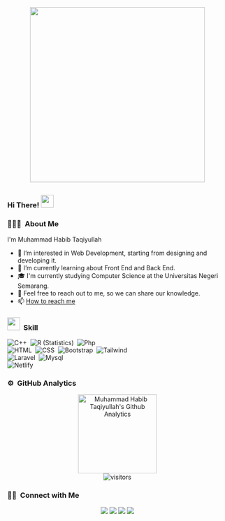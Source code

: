 <div  align="center">
<img width="400" src="https://www.icegif.com/wp-content/uploads/welcome-icegif-1.gif">
</div>

## <h3 align="left">Hi There! <img src="https://media.giphy.com/media/hvRJCLFzcasrR4ia7z/giphy.gif" width="29px"></h3>
### 👨🏻‍💻 &nbsp;About Me
I'm Muhammad Habib Taqiyullah
- 👀 I’m interested in Web Development, starting from designing and developing it.
- 🌱 I’m currently learning about Front End and Back End.
- 🎓 I'm currently studying Computer Science at the Universitas Negeri Semarang.
- 💞️ Feel free to reach out to me, so we can share our knowledge.
- 📫 <a href="#sci">How to reach me</a>

### <img src = "https://media2.giphy.com/media/QssGEmpkyEOhBCb7e1/giphy.gif?cid=ecf05e47a0n3gi1bfqntqmob8g9aid1oyj2wr3ds3mg700bl&rid=giphy.gif" width = 29px> &nbsp;Skill 

![C++](https://img.shields.io/badge/C%2B%2B-00599C?style=for-the-badge&logo=c%2B%2B&logoColor=white)&nbsp;
![R (Statistics)](https://img.shields.io/badge/R-276DC3?style=for-the-badge&logo=r&logoColor=white)&nbsp;
![Php]( 	https://img.shields.io/badge/PHP-777BB4?style=for-the-badge&logo=php&logoColor=white)&nbsp;\
![HTML]( 	https://img.shields.io/badge/HTML5-E34F26?style=for-the-badge&logo=html5&logoColor=white)&nbsp;
![CSS]( 	https://img.shields.io/badge/CSS3-1572B6?style=for-the-badge&logo=css3&logoColor=white)&nbsp;
![Bootstrap](https://img.shields.io/badge/Bootstrap-563D7C?style=for-the-badge&logo=bootstrap&logoColor=white)&nbsp;
![Tailwind](https://img.shields.io/badge/Tailwind_CSS-38B2AC?style=for-the-badge&logo=tailwind-css&logoColor=white)&nbsp;\
![Laravel](https://img.shields.io/badge/Laravel-FF2D20?style=for-the-badge&logo=laravel&logoColor=white)&nbsp;
![Mysql](https://img.shields.io/badge/MySQL-00000F?style=for-the-badge&logo=mysql&logoColor=white)&nbsp;\
![Netlify](https://img.shields.io/badge/Netlify-00C7B7?style=for-the-badge&logo=netlify&logoColor=white)&nbsp;

### ⚙️ &nbsp;GitHub Analytics

<p align="center">
<a href="https://github.com/muhabibta">
  <img height="180em" alt="Muhammad Habib Taqiyullah's Github Analytics" src="https://github-readme-stats-eight-theta.vercel.app/api?username=muhabibta&show_icons=true&theme=algolia&include_all_commits=true&count_private=true"/>
</a><br>
<img src="https://visitor-badge.laobi.icu/badge?page_id=muhabibta" alt="visitors">
</p>

 ### <div id="sci">🤝🏻 &nbsp;Connect with Me</div>

<p align="center">
<a href="https://muhabibta.github.io" target="_blank"><img src="https://img.shields.io/badge/-muhabibta.github.io-3423A6?style=flat&logo=Google-Chrome&logoColor=white"/></a>
<a href="https://www.linkedin.com/in/muhammad-habib-taqiyullah-558726220/"><img src="https://img.shields.io/badge/-Muhammad%20Habib%20Taqiyullah-0077B5?style=flat&logo=Linkedin&logoColor=white"/></a>
<a href="mailto:habibtaqiyullah9@gmail.com"><img src="https://img.shields.io/badge/-habibtaqiyullah9-D14836?style=flat&logo=Gmail&logoColor=white"/></a>
<a href="https://instagram.com/muhabibt_/"><img src="https://img.shields.io/badge/-@muhabibt__-E4405F?style=flat&logo=Instagram&logoColor=white"/></a>
</p>

<!---
muhabibta/muhabibta is a ✨ special ✨ repository because its `README.md` (this file) appears on your GitHub profile.
You can click the Preview link to take a look at your changes.
--->

